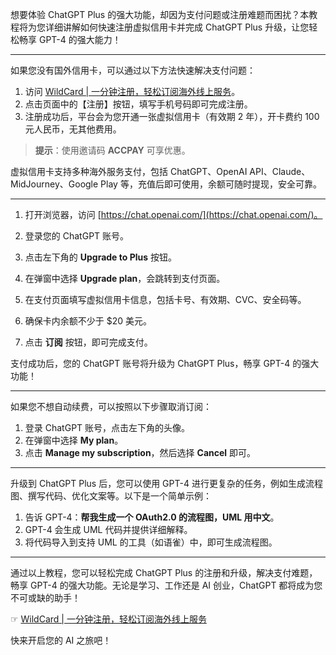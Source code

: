 
想要体验 ChatGPT Plus 的强大功能，却因为支付问题或注册难题而困扰？本教程将为您详细讲解如何快速注册虚拟信用卡并完成 ChatGPT Plus 升级，让您轻松畅享 GPT-4 的强大能力！

---


如果您没有国外信用卡，可以通过以下方法快速解决支付问题：

1. 访问 [WildCard | 一分钟注册，轻松订阅海外线上服务](https://bit.ly/bewildcard)。
2. 点击页面中的【注册】按钮，填写手机号码即可完成注册。
3. 注册成功后，平台会为您开通一张虚拟信用卡（有效期 2 年），开卡费约 100 元人民币，无其他费用。

> **提示**：使用邀请码 **ACCPAY** 可享优惠。

虚拟信用卡支持多种海外服务支付，包括 ChatGPT、OpenAI API、Claude、MidJourney、Google Play 等，充值后即可使用，余额可随时提现，安全可靠。

---



1. 打开浏览器，访问 [https://chat.openai.com/](https://chat.openai.com/)。
2. 登录您的 ChatGPT 账号。


1. 点击左下角的 **Upgrade to Plus** 按钮。
2. 在弹窗中选择 **Upgrade plan**，会跳转到支付页面。



1. 在支付页面填写虚拟信用卡信息，包括卡号、有效期、CVC、安全码等。
2. 确保卡内余额不少于 $20 美元。
3. 点击 **订阅** 按钮，即可完成支付。


支付成功后，您的 ChatGPT 账号将升级为 ChatGPT Plus，畅享 GPT-4 的强大功能！

---


如果您不想自动续费，可以按照以下步骤取消订阅：

1. 登录 ChatGPT 账号，点击左下角的头像。
2. 在弹窗中选择 **My plan**。
3. 点击 **Manage my subscription**，然后选择 **Cancel** 即可。


---


升级到 ChatGPT Plus 后，您可以使用 GPT-4 进行更复杂的任务，例如生成流程图、撰写代码、优化文案等。以下是一个简单示例：

1. 告诉 GPT-4：**帮我生成一个 OAuth2.0 的流程图，UML 用中文**。
2. GPT-4 会生成 UML 代码并提供详细解释。
3. 将代码导入到支持 UML 的工具（如语雀）中，即可生成流程图。


---

通过以上教程，您可以轻松完成 ChatGPT Plus 的注册和升级，解决支付难题，畅享 GPT-4 的强大功能。无论是学习、工作还是 AI 创业，ChatGPT 都将成为您不可或缺的助手！

☞ [WildCard | 一分钟注册，轻松订阅海外线上服务](https://bit.ly/bewildcard)

快来开启您的 AI 之旅吧！
